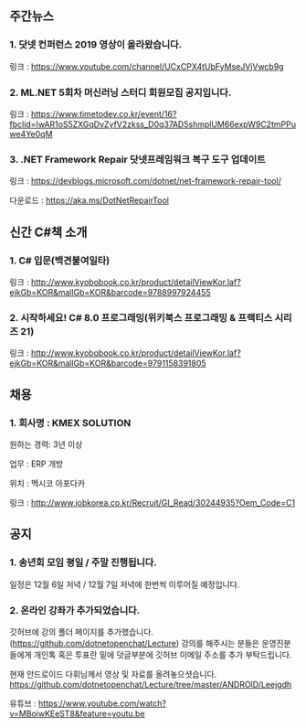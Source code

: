 ## 주간뉴스

### 1. 닷넷 컨퍼런스 2019 영상이 올라왔습니다.
링크 : https://www.youtube.com/channel/UCxCPX4tUbFyMseJVjVwcb9g

### 2. ML.NET 5회차 머신러닝 스터디 회원모집 공지입니다.
링크 : https://www.timetodev.co.kr/event/16?fbclid=IwAR1oS5ZXGqDvZyfV2zkss_D0q37AD5shmplUM66expW9C2tmPPuwe4Ye0qM

### 3. .NET Framework Repair 닷넷프레임워크 복구 도구 업데이트
링크 : https://devblogs.microsoft.com/dotnet/net-framework-repair-tool/

다운로드 : https://aka.ms/DotNetRepairTool

## 신간 C#책 소개 

### 1. C# 입문(백견불여일타)
링크 : http://www.kyobobook.co.kr/product/detailViewKor.laf?ejkGb=KOR&mallGb=KOR&barcode=9788997924455

### 2. 시작하세요! C# 8.0 프로그래밍(위키북스 프로그래밍 & 프랙티스 시리즈 21)
링크 : http://www.kyobobook.co.kr/product/detailViewKor.laf?ejkGb=KOR&mallGb=KOR&barcode=9791158391805


## 채용 

### 1.  회사명 : KMEX SOLUTION
원하는 경력: 3년 이상

업무 : ERP 개방

위치 : 멕시코 아포다카

링크 : http://www.jobkorea.co.kr/Recruit/GI_Read/30244935?Oem_Code=C1


## 공지 

### 1. 송년회 모임 평일 / 주말 진행됩니다. 

일정은 12월 6일 저녁 / 12월 7일 저녁에 한번씩 이루어질 예정입니다.

### 2. 온라인 강좌가 추가되었습니다.
깃허브에 강의 폴더 페이지를 추가했습니다.
(https://github.com/dotnetopenchat/Lecture)
강의를 해주시는 분들은 운영진분들에게 개인톡 혹은 투표란 밑에 덧글부분에 깃허브 이메일 
주소를 추가 부탁드립니다.

현재 안드로이드 다휘님께서 영상 및 자료를 올려놓으셧습니다.
https://github.com/dotnetopenchat/Lecture/tree/master/ANDROID/Leejgdh 

유튜브 : https://www.youtube.com/watch?v=MBoiwKEeST8&feature=youtu.be



     
